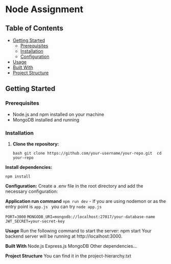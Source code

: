 # Node Assignment


## Table of Contents

- [Getting Started](#getting-started)
  - [Prerequisites](#prerequisites)
  - [Installation](#installation)
  - [Configuration](#configuration)
- [Usage](#usage)
- [Built With](#built-with)
- [Project Structure](#Project-Structure)


## Getting Started

### Prerequisites

- Node.js and npm installed on your machine
- MongoDB installed and running

### Installation

1. **Clone the repository:**

   ```bash git clone https://github.com/your-username/your-repo.git  cd your-repo```

**Install dependencies:**

```npm install```

**Configuration:**
Create a .env file in the root directory and add the necessary configuration:

**Application run command**
```npm run dev``` - If you are using nodemon  or as the entry point is ```app.js ``` you can try ```node app.js```

```PORT=3000```
```MONGODB_URI=mongodb://localhost:27017/your-database-name```
```JWT_SECRET=your-secret-key```

**Usage**
Run the following command to start the server:
npm start
Your backend server will be running at http://localhost:3000.



**Built With**
Node.js
Express.js
MongoDB
Other dependencies...

**Project Structure**
You can find it in the project-hierarchy.txt

